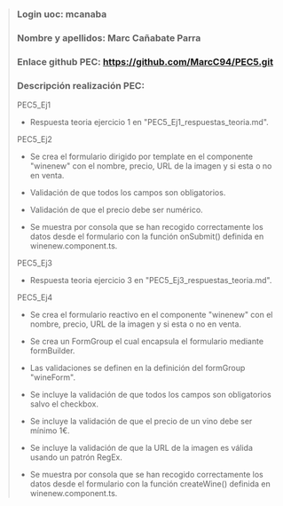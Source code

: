 >### Login uoc: mcanaba
>
>### Nombre y apellidos: Marc Cañabate Parra
>
>### Enlace github PEC: https://github.com/MarcC94/PEC5.git
>
>### Descripción realización PEC:
>
> PEC5_Ej1
>
> - Respuesta teoria ejercicio 1 en "PEC5_Ej1_respuestas_teoria.md".
>
> PEC5_Ej2 
>
> - Se crea el formulario dirigido por template en el componente "winenew" con el nombre, precio, URL de la imagen y si esta o no en venta.
>
> - Validación de que todos los campos son obligatorios.
>
> - Validación de que el precio debe ser numérico.
>
> - Se muestra por consola que se han recogido correctamente los datos desde el formulario con la función onSubmit() definida en winenew.component.ts.
>
> PEC5_Ej3
>
> - Respuesta teoria ejercicio 3 en "PEC5_Ej3_respuestas_teoria.md".
>
> PEC5_Ej4
>
> - Se crea el formulario reactivo en el componente "winenew" con el nombre, precio, URL de la imagen y si esta o no en venta.
>
> - Se crea un FormGroup el cual encapsula el formulario mediante formBuilder.
>
> - Las validaciones se definen en la definición del formGroup "wineForm".
>
> - Se incluye la validación de que todos los campos son obligatorios salvo el checkbox.
>
> - Se incluye la validación de que el precio de un vino debe ser mínimo 1€.
>
> - Se incluye la validación de que la URL de la imagen es válida usando un patrón RegEx. 
>
> - Se muestra por consola que se han recogido correctamente los datos desde el formulario con la función createWine() definida en winenew.component.ts.